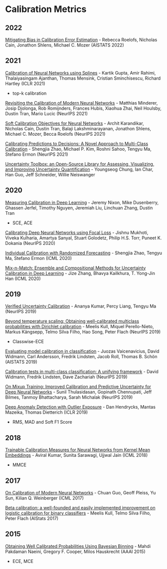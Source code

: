 # Calibration Metrics

## 2022
[Mitigating Bias in Calibration Error Estimation](https://arxiv.org/abs/2012.08668) - Rebecca Roelofs, Nicholas Cain, Jonathon Shlens, Michael C. Mozer (AISTATS 2022)

## 2021
[Calibration of Neural Networks using Splines](https://arxiv.org/abs/2006.12800) - Kartik Gupta, Amir Rahimi, Thalaiyasingam Ajanthan, Thomas Mensink, Cristian Sminchisescu, Richard Hartley (ICLR 2021)
* top-k calibration

[Revisiting the Calibration of Modern Neural Networks](https://arxiv.org/abs/2106.07998) - Matthias Minderer, Josip Djolonga, Rob Romijnders, Frances Hubis, Xiaohua Zhai, Neil Houlsby, Dustin Tran, Mario Lucic (NeurIPS 2021)

[Soft Calibration Objectives for Neural Networks](https://arxiv.org/abs/2108.00106) - Archit Karandikar, Nicholas Cain, Dustin Tran, Balaji Lakshminarayanan, Jonathon Shlens, Michael C. Mozer, Becca Roelofs (NeurIPS 2021)

[Calibrating Predictions to Decisions: A Novel Approach to Multi-Class Calibration](https://arxiv.org/abs/2107.05719) - Shengjia Zhao, Michael P. Kim, Roshni Sahoo, Tengyu Ma, Stefano Ermon (NeurIPS 2021)

[Uncertainty Toolbox: an Open-Source Library for Assessing, Visualizing, and Improving Uncertainty Quantification](https://arxiv.org/abs/2109.10254) - Youngseog Chung, Ian Char, Han Guo, Jeff Schneider, Willie Neiswanger

## 2020
[Measuring Calibration in Deep Learning](https://arxiv.org/abs/1904.01685) - Jeremy Nixon, Mike Dusenberry, Ghassen Jerfel, Timothy Nguyen, Jeremiah Liu, Linchuan Zhang, Dustin Tran
* SCE, ACE

[Calibrating Deep Neural Networks using Focal Loss](https://arxiv.org/abs/2002.09437) - Jishnu Mukhoti, Viveka Kulharia, Amartya Sanyal, Stuart Golodetz, Philip H.S. Torr, Puneet K. Dokania (NeurIPS 2020)

[Individual Calibration with Randomized Forecasting](https://arxiv.org/abs/2006.10288) - Shengjia Zhao, Tengyu Ma, Stefano Ermon (ICML 2020)

[Mix-n-Match: Ensemble and Compositional Methods for Uncertainty Calibration in Deep Learning](https://arxiv.org/abs/2003.07329) - Jize Zhang, Bhavya Kailkhura, T. Yong-Jin Han (ICML 2020)

## 2019
[Verified Uncertainty Calibration](https://arxiv.org/abs/1909.10155) - Ananya Kumar, Percy Liang, Tengyu Ma (NeurIPS 2019)

[Beyond temperature scaling: Obtaining well-calibrated multiclass probabilities with Dirichlet calibration](https://arxiv.org/abs/1910.12656) - Meelis Kull, Miquel Perello-Nieto, Markus Kängsepp, Telmo Silva Filho, Hao Song, Peter Flach (NeurIPS 2019)
* Classwise-ECE

[Evaluating model calibration in classification](https://arxiv.org/abs/1902.06977) - Juozas Vaicenavicius, David Widmann, Carl Andersson, Fredrik Lindsten, Jacob Roll, Thomas B. Schön (AISTATS 2019)

[Calibration tests in multi-class classification: A unifying framework](https://arxiv.org/abs/1910.11385) - David Widmann, Fredrik Lindsten, Dave Zachariah (NeurIPS 2019)

[On Mixup Training: Improved Calibration and Predictive Uncertainty for Deep Neural Networks](https://arxiv.org/abs/1905.11001) - Sunil Thulasidasan, Gopinath Chennupati, Jeff Bilmes, Tanmoy Bhattacharya, Sarah Michalak (NeurIPS 2019)

[Deep Anomaly Detection with Outlier Exposure](https://arxiv.org/abs/1812.04606) - Dan Hendrycks, Mantas Mazeika, Thomas Dietterich (ICLR 2019)
* RMS, MAD and Soft F1 Score

## 2018
[Trainable Calibration Measures for Neural Networks from Kernel Mean Embeddings](https://proceedings.mlr.press/v80/kumar18a.html) - Aviral Kumar, Sunita Sarawagi, Ujjwal Jain (ICML 2018)
* MMCE

## 2017
[On Calibration of Modern Neural Networks](https://arxiv.org/abs/1706.04599) - Chuan Guo, Geoff Pleiss, Yu Sun, Kilian Q. Weinberger (ICML 2017)

[Beta calibration: a well-founded and easily implemented improvement on logistic calibration for binary classifiers](https://proceedings.mlr.press/v54/kull17a.html) - Meelis Kull, Telmo Silva Filho, Peter Flach (AIStats 2017)

## 2015
[Obtaining Well Calibrated Probabilities Using Bayesian Binning](https://people.cs.pitt.edu/~milos/research/AAAI_Calibration.pdf) - Mahdi Pakdaman Naeini, Gregory F. Cooper, Milos Hauskrecht (AAAI 2015)
* ECE, MCE
